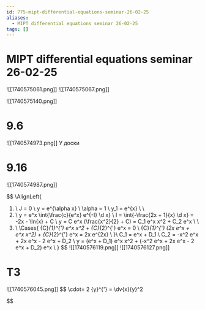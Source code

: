 ```yaml
---
id: 775-mipt-differential-equations-seminar-26-02-25
aliases:
  - MIPT differential equations seminar 26-02-25
tags: []
---
```


# MIPT differential equations seminar 26-02-25

![[1740575061.png]]
![[1740575067.png]]

![[1740575140.png]]

# 9.6

![[1740574973.png]]
У доски

# 9.16

![[1740574987.png]]

$$
\AlignLeft{
1. \\
J = 0 \\
y = e^{\alpha x} \\
\alpha = 1 \\
y_1 = e^{x} \\
\\
2. \\
y = e^x \int{\frac{c}{e^x} e^{-I} \d x} \\
I = \int{-\frac{2x + 1}{x} \d x} = -2x - \ln{x} + C \\
y = C e^x (\frac{x^2}{2} + C) = C_1 e^x x^2 + C_2 e^x \\
\\
3. \\
\Cases{
{C}_{1}^{'} e^x x^2 + {C}_{2}^{'} e^x = 0 \\
{C}_{1}^{'} (2x e^x + e^x x^2) + {C}_{2}^{'} e^x = 2x e^{2x} \\
}\\
C_1 = e^x + D_1 \\
C_2 = -x^2 e^x + 2x e^x - 2 e^x + D_2
\\
y = (e^x + D_1) e^x x^2 + (-x^2 e^x + 2x e^x - 2 e^x + D_2) e^x \\
}
$$
![[1740576119.png]]
![[1740576127.png]]

# T3
![[1740576045.png]]
$$
\cdot= 2 {y}^{'} = \dv{x}{y}^2

$$
